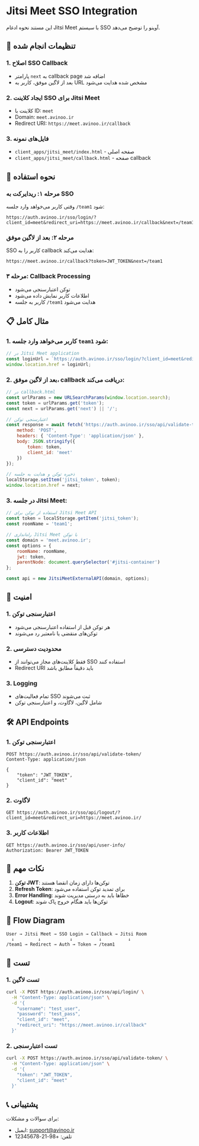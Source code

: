 # Jitsi Meet SSO Integration

این مستند نحوه ادغام Jitsi Meet با سیستم SSO آوینو را توضیح می‌دهد.

## 🔧 تنظیمات انجام شده

### 1. اصلاح SSO Callback
- پارامتر `next` به callback page اضافه شد
- بعد از لاگین موفق، کاربر به URL مشخص شده هدایت می‌شود

### 2. ایجاد کلاینت SSO برای Jitsi Meet
- کلاینت با ID: `meet`
- Domain: `meet.avinoo.ir`
- Redirect URI: `https://meet.avinoo.ir/callback`

### 3. فایل‌های نمونه
- `client_apps/jitsi_meet/index.html` - صفحه اصلی
- `client_apps/jitsi_meet/callback.html` - صفحه callback

## 🚀 نحوه استفاده

### مرحله ۱: ریدایرکت به SSO
وقتی کاربر می‌خواهد وارد جلسه `/team1` شود:

```
https://auth.avinoo.ir/sso/login/?client_id=meet&redirect_uri=https://meet.avinoo.ir/callback&next=/team1
```

### مرحله ۲: بعد از لاگین موفق
SSO کاربر را به callback هدایت می‌کند:

```
https://meet.avinoo.ir/callback?token=JWT_TOKEN&next=/team1
```

### مرحله ۳: Callback Processing
- توکن اعتبارسنجی می‌شود
- اطلاعات کاربر نمایش داده می‌شود
- کاربر به جلسه `/team1` هدایت می‌شود

## 📋 مثال کامل

### 1. کاربر می‌خواهد وارد جلسه `team1` شود:

```javascript
// در Jitsi Meet application
const loginUrl = `https://auth.avinoo.ir/sso/login/?client_id=meet&redirect_uri=https://meet.avinoo.ir/callback&next=/team1`;
window.location.href = loginUrl;
```

### 2. بعد از لاگین موفق، callback دریافت می‌کند:

```javascript
// در callback.html
const urlParams = new URLSearchParams(window.location.search);
const token = urlParams.get('token');
const next = urlParams.get('next') || '/';

// اعتبارسنجی توکن
const response = await fetch('https://auth.avinoo.ir/sso/api/validate-token/', {
    method: 'POST',
    headers: { 'Content-Type': 'application/json' },
    body: JSON.stringify({
        token: token,
        client_id: 'meet'
    })
});

// ذخیره توکن و هدایت به جلسه
localStorage.setItem('jitsi_token', token);
window.location.href = next;
```

### 3. در جلسه Jitsi Meet:

```javascript
// استفاده از توکن برای Jitsi Meet API
const token = localStorage.getItem('jitsi_token');
const roomName = 'team1';

// راه‌اندازی Jitsi Meet با توکن
const domain = 'meet.avinoo.ir';
const options = {
    roomName: roomName,
    jwt: token,
    parentNode: document.querySelector('#jitsi-container')
};

const api = new JitsiMeetExternalAPI(domain, options);
```

## 🔐 امنیت

### 1. اعتبارسنجی توکن
- هر توکن قبل از استفاده اعتبارسنجی می‌شود
- توکن‌های منقضی یا نامعتبر رد می‌شوند

### 2. محدودیت دسترسی
- فقط کلاینت‌های مجاز می‌توانند از SSO استفاده کنند
- Redirect URI باید دقیقاً مطابق باشد

### 3. Logging
- تمام فعالیت‌های SSO ثبت می‌شوند
- شامل لاگین، لاگاوت، و اعتبارسنجی توکن

## 🛠️ API Endpoints

### 1. اعتبارسنجی توکن
```
POST https://auth.avinoo.ir/sso/api/validate-token/
Content-Type: application/json

{
    "token": "JWT_TOKEN",
    "client_id": "meet"
}
```

### 2. لاگاوت
```
GET https://auth.avinoo.ir/sso/api/logout/?client_id=meet&redirect_uri=https://meet.avinoo.ir/
```

### 3. اطلاعات کاربر
```
GET https://auth.avinoo.ir/sso/api/user-info/
Authorization: Bearer JWT_TOKEN
```

## 📝 نکات مهم

1. **توکن JWT**: توکن‌ها دارای زمان انقضا هستند
2. **Refresh Token**: برای تمدید توکن استفاده می‌شود
3. **Error Handling**: خطاها باید به درستی مدیریت شوند
4. **Logout**: توکن‌ها باید هنگام خروج پاک شوند

## 🔄 Flow Diagram

```
User → Jitsi Meet → SSO Login → Callback → Jitsi Room
  ↓         ↓           ↓          ↓          ↓
/team1 → Redirect → Auth → Token → /team1
```

## 🧪 تست

### 1. تست لاگین
```bash
curl -X POST https://auth.avinoo.ir/sso/api/login/ \
  -H "Content-Type: application/json" \
  -d '{
    "username": "test_user",
    "password": "test_pass",
    "client_id": "meet",
    "redirect_uri": "https://meet.avinoo.ir/callback"
  }'
```

### 2. تست اعتبارسنجی
```bash
curl -X POST https://auth.avinoo.ir/sso/api/validate-token/ \
  -H "Content-Type: application/json" \
  -d '{
    "token": "JWT_TOKEN",
    "client_id": "meet"
  }'
```

## 📞 پشتیبانی

برای سوالات و مشکلات:
- ایمیل: support@avinoo.ir
- تلفن: +98-21-12345678
